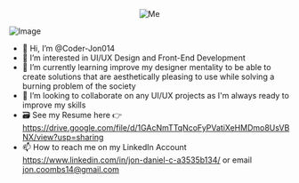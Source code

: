 <div align="center">
  <img src="https://github.com/Coder-Jon014/Coder-Jon014/assets/71227832/23f2162a-cddf-4b9b-9564-ca8e5a1c421d" alt="Me">
</div>

![Image](https://github.com/Coder-Jon014/Coder-Jon014/assets/71227832/23f2162a-cddf-4b9b-9564-ca8e5a1c421d)
- 👋 Hi, I’m @Coder-Jon014
- 👀 I’m interested in UI/UX Design and Front-End Development
- 🌱 I’m currently learning improve my designer mentality to be able to create solutions that are aesthetically pleasing to use while solving a burning problem of the society
- 💞️ I’m looking to collaborate on any UI/UX projects as I'm always ready to improve my skills
- 🗃️ See my Resume here 👉 https://drive.google.com/file/d/1GAcNmTTqNcoFyPVatiXeHMDmo8UsVBNX/view?usp=sharing
- 📫 How to reach me on my LinkedIn Account https://www.linkedin.com/in/jon-daniel-c-a3535b134/ or email jon.coombs14@gmail.com 

<!---
Coder-Jon014/Coder-Jon014 is a ✨ special ✨ repository because its `README.md` (this file) appears on your GitHub profile.
You can click the Preview link to take a look at your changes.
--->

